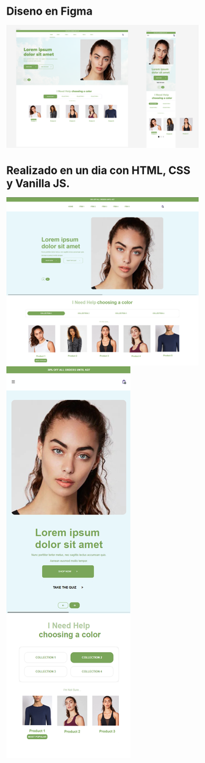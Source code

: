 # Diseno en Figma

<img src="./deploy/images/disenoFigma.png" />

<br />

# Realizado en un dia con HTML, CSS y Vanilla JS.

<img src="./deploy/images/landingEscritorio.png" />

<br />

<img src="./deploy/images/landingMobile.png" />